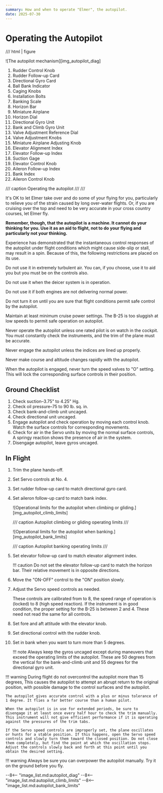 ```yaml
---
summary: How and when to operate "Elmer", the autopilot.
date: 2025-07-30
---
```


# Operating the Autopilot

/// html | figure

![The autopilot mechanism][img_autopilot_diag]

1. Rudder Control Knob
1. Rudder Follow-up Card
1. Directional Gyro Card
1. Ball Bank Indicator
1. Caging Knobs
1. Installation Bolts 
1. Banking Scale
1. Horizon Bar 
1. Miniature Airplane
1. Horizon Dial
1. Directional Gyro Unit 
1. Bank and Climb Gyro Unit 
1. Valve Adjustment Reference Dial
1. Valve Adjustment Knobs
1. Miniature Airplane Adjusting Knob
1. Elevator Alignment Index
1. Elevator Follow-up Index
1. Suction Gage
1. Elevator Control Knob
1. Aileron Follow-up Index
1. Bank Index
1. Aileron Control Knob

/// caption
Operating the autopilot
///
///

It's OK to let Elmer take over and do some of your flying for you, particularly to relieve you of the strain caused by long over-water flights. Or, if you are cruising over the top and need to be very accurate in your cross country courses, let Elmer fly.

**Remember, though, that the autopilot is a machine. It cannot do your thinking for you. Use it as an aid to flight, not to do your flying and particularly not your thinking.**

Experience has demonstrated that the instantaneous control responses of the autopilot under flight conditions which might cause side-slip or stall, may result in a spin. Because of this, the following restrictions are placed on its use.

Do not use it in extremely turbulent air. You can, if you choose, use it to aid you but you must be on the controls also.

Do not use it when the deicer system is in operation.

Do not use it if both engines are not delivering normal power.

Do not turn it on until you are sure that flight conditions permit safe control by the autopilot.

Maintain at least minimum cruise power settings. The B-25 is too sluggish at low speeds to permit safe operation on autopilot.

Never operate the autopilot unless one rated pilot is on watch in the cockpit. You must constantly check the instruments, and the trim of the plane must be accurate.

Never engage the autopilot unless the indices are lined up properly.

Never make course and altitude changes rapidly with the autopilot.

When the autopilot is engaged, never turn the speed valves to "O" setting. This will lock the corresponding surface controls in their position.

## Ground Checklist

1. Check suction–3.75" to 4.25" Hg.
2. Check oil pressure–75 to 90 lb. sq. in.
3. Check bank-and-climb unit uncaged.
4. Check directional unit uncaged.
5. Engage autopilot and check operation by moving each control knob. Watch the surface controls for corresponding movements.
6. Check for air in the Servo units by moving the normal surface controls, A springy reaction shows the presence of air in the system.
7. Disengage autopilot, leave gyros uncaged.

## In Flight

1. Trim the plane hands-off.
2. Set Servo controls at No. 4.
3. Set rudder follow-up card to match directional gyro card.
4. Set aileron follow-up card to match bank index.
   
    ![Operational limits for the autopilot when climbing or gliding.][img_autopilot_climb_limits]

    /// caption
    Autopilot climbing or gliding operating limits
    ///

    ![Operational limits for the autopilot when banking.][img_autopilot_bank_limits]

    /// caption
    Autopilot banking operating limits
    ///

5. Set elevator follow-up card to match elevator alignment index.
   
    !!! caution
        Do not set the elevator follow-up card to match the horizon bar. Their relative movement is in opposite directions.

6. Move the "ON-OFF" control to the "ON" position slowly.
7. Adjust the Servo speed controls as needed.
   
   These controls are calibrated from to 8, the speed range of operation is (locked) to 8 (high speed reaction). If the instrument is in good condition, the proper setting for the B-25 is between 2 and 4. These need not read the same for all controls.

8. Set fore and aft attitude with the elevator knob.
9.  Set directional control with the rudder knob.
10. Set in bank when you want to turn more than 5 degrees.
    
    !!! note
        Always keep the gyros uncaged except during maneuvers that exceed the operating limits of the autopilot. These are 50 degrees from the vertical for the bank-and-climb unit and 55 degrees for the directional gyro unit.

!!! warning
    During flight do not overcontrol the autopilot more than 15 degrees, This causes the autopilot to attempt an abrupt return to the original position, with possible damage to the control surfaces and the autopilot.

    The autopilot gives accurate control with a plus or minus tolerance of 1 degree. It flies a far better course than a human pilot.

    When the autopilot is in use for extended periods, be sure to disengage it at least once every half hour to check the trim manually. This instrument will not give efficient performance if it is operating against the pressures of the trim tabs.

    If the Servo speed controls are improperly set, the plane oscillates or hunts for a stable position. If this happens, open the Servo speed controls and slowly turn them toward the closed position. Do not close them completely, but find the point at which the oscillation stops. Adjust the controls slowly back and forth at this point until you obtain the desired setting.

!!! warning
    Always be sure you can overpower the autopilot manually. Try it on the ground before you fly.

<!-- links -->
--8<-- "image_list.md:autopilot_diag"
--8<-- "image_list.md:autopilot_climb_limits"
--8<-- "image_list.md:autopilot_bank_limits"